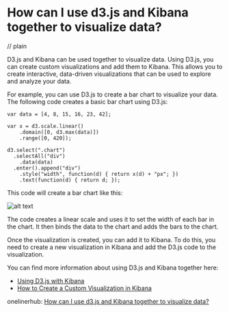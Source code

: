# How can I use d3.js and Kibana together to visualize data?
// plain

D3.js and Kibana can be used together to visualize data. Using D3.js, you can create custom visualizations and add them to Kibana. This allows you to create interactive, data-driven visualizations that can be used to explore and analyze your data.

For example, you can use D3.js to create a bar chart to visualize your data. The following code creates a basic bar chart using D3.js:

```
var data = [4, 8, 15, 16, 23, 42];

var x = d3.scale.linear()
    .domain([0, d3.max(data)])
    .range([0, 420]);

d3.select(".chart")
  .selectAll("div")
    .data(data)
  .enter().append("div")
    .style("width", function(d) { return x(d) + "px"; })
    .text(function(d) { return d; });
```

This code will create a bar chart like this:

![alt text](https://miro.medium.com/max/1400/1*_pfTfV4uYcUy4Xf7KQ0f6g.png "Bar Chart")

The code creates a linear scale and uses it to set the width of each bar in the chart. It then binds the data to the chart and adds the bars to the chart.

Once the visualization is created, you can add it to Kibana. To do this, you need to create a new visualization in Kibana and add the D3.js code to the visualization.

You can find more information about using D3.js and Kibana together here:
- [Using D3.js with Kibana](https://www.elastic.co/blog/using-d3-js-with-kibana)
- [How to Create a Custom Visualization in Kibana](https://logz.io/blog/custom-visualizations-kibana/)

onelinerhub: [How can I use d3.js and Kibana together to visualize data?](https://onelinerhub.com/javascript-d3/how-can-i-use-d--js-and-kibana-together-to-visualize-data)